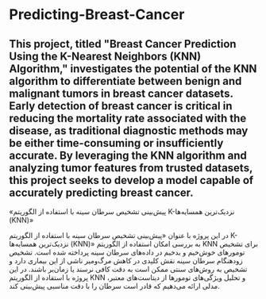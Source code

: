 ﻿# Predicting-Breast-Cancer
This project, titled "Breast Cancer Prediction Using the K-Nearest Neighbors (KNN) Algorithm," investigates the potential of the KNN algorithm to differentiate between benign and malignant tumors in breast cancer datasets. Early detection of breast cancer is critical in reducing the mortality rate associated with the disease, as traditional diagnostic methods may be either time-consuming or insufficiently accurate. By leveraging the KNN algorithm and analyzing tumor features from trusted datasets, this project seeks to develop a model capable of accurately predicting breast cancer.
-------------------------------------------------------------------------------------------------------------------------------
«پیش‌بینی تشخیص سرطان سینه با استفاده از الگوریتم K-نزدیک‌ترین همسایه‌ها (KNN)» 

در این پروژه با عنوان «پیش‌بینی تشخیص سرطان سینه با استفاده از الگوریتم K-نزدیک‌ترین همسایه‌ها (KNN)» به بررسی امکان استفاده از الگوریتم KNN برای تشخیص تومورهای خوش‌خیم و بدخیم در داده‌های سرطان سینه پرداخته شده است. تشخیص زودهنگام سرطان سینه نقش کلیدی در کاهش مرگ‌ومیر ناشی از این بیماری دارد و تشخیص به روش‌های سنتی ممکن است به دقت کافی نرسند یا زمان‌بر باشند. در این پروژه با استفاده از الگوریتم KNN و تحلیل ویژگی‌های تومورها از دیتاست‌های معتبر، مدلی ارائه می‌دهیم که قادر است سرطان را با دقت مناسبی پیش‌بینی کند.
